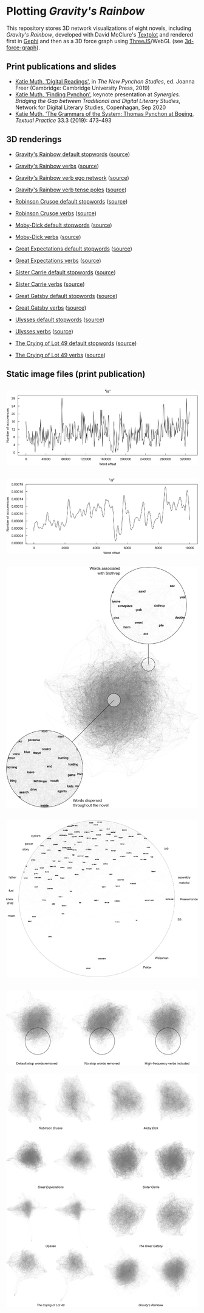 # Plotting *Gravity's Rainbow* 

This repository stores 3D network visualizations of eight novels, including *Gravity's Rainbow*, developed with David McClure's <a href = "https://github.com/davidmcclure/textplot">Textplot</a> and rendered first in <a href = "https://gephi.org/">Gephi</a> and then as a 3D force graph using <a href = "https://github.com/mrdoob/three.js/">ThreeJS</a>/WebGL (see <a href = "https://github.com/vasturiano/3d-force-graph">3d-force-graph</a>). 

## Print publications and slides

* [Katie Muth, 'Digital Readings'](https://doi.org/10.1017/9781108608916.011), in *The New Pynchon Studies*, ed. Joanna Freer (Cambridge: Cambridge University Press, 2019) 
* [Katie Muth, 'Finding Pynchon'](https://slides.com/kmuth/finding-pynchon/), keynote presentation at *Synergies. Bridging the Gap between Traditional and Digital Literary Studies*, Network for Digital Literary Studies, Copenhagan, Sep 2020
* [Katie Muth, 'The Grammars of the System: Thomas Pynchon at Boeing](https://doi.org/10.1080/0950236X.2019.1580514), *Textual Practice* 33.3 (2019): 473–493

## 3D renderings

* [Gravity's Rainbow default stopwords](https://krmuth.github.io/plot-gr/visualisations/gravitys-rainbow/stopwords/) ([source](https://github.com/krmuth/plot-gr/blob/3d-vis/visualisations/gravitys-rainbow/stopwords/index.html))

* [Gravity's Rainbow verbs](https://krmuth.github.io/plot-gr/visualisations/gravitys-rainbow/verbs/) ([source](https://github.com/krmuth/plot-gr/blob/3d-vis/visualisations/gravitys-rainbow/verbs/index.html))  

* [Gravity's Rainbow verb ego network](https://krmuth.github.io/plot-gr/visualisations/gravitys-rainbow/verbego/) ([source](https://github.com/krmuth/plot-gr/blob/3d-vis/visualisations/gravitys-rainbow/verbego/index.html))  

* [Gravity's Rainbow verb tense poles](https://krmuth.github.io/plot-gr/visualisations/gravitys-rainbow/tensego/) ([source](https://github.com/krmuth/plot-gr/blob/3d-vis/visualisations/gravitys-rainbow/tensego/index.html))  

* [Robinson Crusoe default stopwords](https://krmuth.github.io/plot-gr/visualisations/crusoe/stopwords/) ([source](https://github.com/krmuth/plot-gr/blob/3d-vis/visualisations/crusoe/stopwords/index.html)) 

* [Robinson Crusoe verbs](https://krmuth.github.io/plot-gr/visualisations/crusoe/verbs/) ([source](https://github.com/krmuth/plot-gr/blob/3d-vis/visualisations/crusoe/verbs/index.html)) 

* [Moby-Dick default stopwords](https://krmuth.github.io/plot-gr/visualisations/moby-dick/stopwords/) ([source](https://github.com/krmuth/plot-gr/blob/3d-vis/visualisations/moby-dick/stopwords/index.html)) 

* [Moby-Dick verbs](https://krmuth.github.io/plot-gr/visualisations/moby-dick/verbs/) ([source](https://github.com/krmuth/plot-gr/blob/3d-vis/visualisations/moby-dick/verbs/index.html)) 

* [Great Expectations default stopwords](https://krmuth.github.io/plot-gr/visualisations/great-expectations/stopwords/) ([source](https://github.com/krmuth/plot-gr/blob/3d-vis/visualisations/great-expectations/stopwords/index.html)) 

* [Great Expectations verbs](https://krmuth.github.io/plot-gr/visualisations/great-expectations/verbs/) ([source](https://github.com/krmuth/plot-gr/blob/3d-vis/visualisations/great-expectations/verbs/index.html)) 

* [Sister Carrie default stopwords](https://krmuth.github.io/plot-gr/visualisations/sister-carrie/stopwords/) ([source](https://github.com/krmuth/plot-gr/blob/3d-vis/visualisations/sister-carrie/stopwords/index.html)) 

* [Sister Carrie verbs](https://krmuth.github.io/plot-gr/visualisations/sister-carrie/verbs/) ([source](https://github.com/krmuth/plot-gr/blob/3d-vis/visualisations/sister-carrie/verbs/index.html)) 

* [Great Gatsby default stopwords](https://krmuth.github.io/plot-gr/visualisations/gatsby/stopwords/) ([source](https://github.com/krmuth/plot-gr/blob/3d-vis/visualisations/gatsby/stopwords/index.html)) 

* [Great Gatsby verbs](https://krmuth.github.io/plot-gr/visualisations/gatsby/verbs/) ([source](https://github.com/krmuth/plot-gr/blob/3d-vis/visualisations/gatsby/verbs/index.html)) 

* [Ulysses default stopwords](https://krmuth.github.io/plot-gr/visualisations/ulysses/stopwords/) ([source](https://github.com/krmuth/plot-gr/blob/3d-vis/visualisations/ulysses/stopwords/index.html)) 

* [Ulysses verbs](https://krmuth.github.io/plot-gr/visualisations/ulysses/verbs/) ([source](https://github.com/krmuth/plot-gr/blob/3d-vis/visualisations/ulysses/verbs/index.html)) 

* [The Crying of Lot 49 default stopwords](https://krmuth.github.io/plot-gr/visualisations/lot-49/stopwords/) ([source](https://github.com/krmuth/plot-gr/blob/3d-vis/visualisations/lot-49/stopwords/index.html)) 

* [The Crying of Lot 49 verbs](https://krmuth.github.io/plot-gr/visualisations/lot-49/verbs/) ([source](https://github.com/krmuth/plot-gr/blob/3d-vis/visualisations/lot-49/verbs/index.html))

## Static image files (print publication)

[![Figure 1](/static-images/Figure-1.png)](https://raw.githubusercontent.com/krmuth/plot-gr/master/static-images/Figure-1.png "Figure 1")
---
[![Figure 2](/static-images/Figure-2.png)](https://raw.githubusercontent.com/krmuth/plot-gr/master/static-images/Figure-2.png "Figure 2")
---
[![Figure 3](/static-images/Figure-3.png)](https://raw.githubusercontent.com/krmuth/plot-gr/master/static-images/Figure-3.png "Figure 3")
---
[![Figure 4](/static-images/Figure-4.png)](https://raw.githubusercontent.com/krmuth/plot-gr/master/static-images/Figure-4.png "Figure 4")
---
[![Figure 5](/static-images/Figure-5.png)](https://raw.githubusercontent.com/krmuth/plot-gr/master/static-images/Figure-5.png "Figure 5")
---
[![Figure 6](/static-images/Figure-6.png)](https://raw.githubusercontent.com/krmuth/plot-gr/master/static-images/Figure-6.png "Figure 6")
